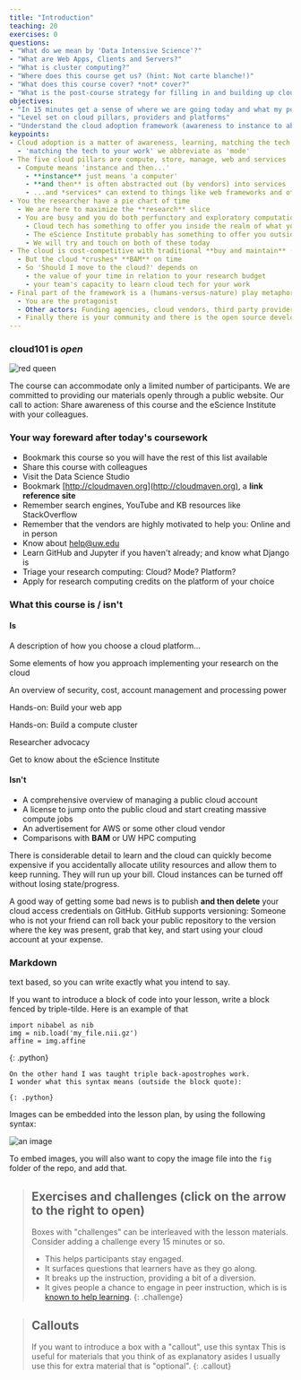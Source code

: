 ```yaml
---
title: "Introduction"
teaching: 20
exercises: 0
questions:
- "What do we mean by 'Data Intensive Science'?"
- "What are Web Apps, Clients and Servers?"
- "What is cluster computing?"
- "Where does this course get us? (hint: Not carte blanche!)"
- "What does this course cover? *not* cover?"
- "What is the post-course strategy for filling in and building up cloud skills?"
objectives:
- "In 15 minutes get a sense of where we are going today and what my post-today strategy should be."
- "Level set on cloud pillars, providers and platforms"
- "Understand the cloud adoption framework (awareness to instance to abstraction)"
keypoints:
- Cloud adoption is a matter of awareness, learning, matching the tech to your work and implementation.
  - 'matching the tech to your work' we abbreviate as 'mode'
- The five cloud pillars are compute, store, manage, web and services
  - Compute means 'instance and then...' 
    - **instance** just means 'a computer'
    - **and then** is often abstracted out (by vendors) into services
    - ...and *services* can extend to things like web frameworks and other '98% solutions'
- You the researcher have a pie chart of time 
  - We are here to maximize the **research** slice 
  - You are busy and you do both perfunctory and exploratory computations on your data
    - Cloud tech has something to offer you inside the realm of what you already do
    - The eScience Institute probably has something to offer you outside the realm of what you do
    - We will try and touch on both of these today
- The cloud is cost-competitive with traditional **buy and maintain** (**BAM**)
  - But the cloud *crushes* **BAM** on time
  - So 'Should I move to the cloud?' depends on
    - the value of your time in relation to your research budget
    - your team's capacity to learn cloud tech for your work
- Final part of the framework is a (humans-versus-nature) play metaphor
  - You are the protagonist
  - Other actors: Funding agencies, cloud vendors, third party providers
  - Finally there is your community and there is the open source development community
---
```


### cloud101 is *open*

![red queen](/cloud101_intro/fig/redqueen.png)

The course can accommodate only a limited number of participants.  We are committed to 
providing our materials openly through a public website. Our call to action: 
Share awareness of this course and the eScience Institute with your colleagues.

### Your way foreward after today's coursework 

- Bookmark this course so you will have the rest of this list available
- Share this course with colleagues
- Visit the Data Science Studio
- Bookmark [http://cloudmaven.org](http://cloudmaven.org), a **link reference site**
- Remember search engines, YouTube and KB resources like StackOverflow
- Remember that the vendors are highly motivated to help you: Online and in person
- Know about help@uw.edu
- Learn GitHub and Jupyter if you haven't already; and know what Django is
- Triage your research computing: Cloud? Mode? Platform? 
- Apply for research computing credits on the platform of your choice

### What this course is / isn't

#### Is

A description of how you choose a cloud platform... 

Some elements of how you approach implementing your research on the cloud

An overview of security, cost, account management and processing power

Hands-on: Build your web app

Hands-on: Build a compute cluster

Researcher advocacy

Get to know about the eScience Institute

#### Isn't

- A comprehensive overview of managing a public cloud account 
- A license to jump onto the public cloud and start creating massive compute jobs
- An advertisement for AWS or some other cloud vendor 
- Comparisons with **BAM** or UW HPC computing 

There is considerable detail to learn and the cloud can quickly become expensive if 
you accidentally allocate utility resources and allow them to keep running. They will 
run up your bill. Cloud instances can be turned off without losing state/progress.

A good way of getting some bad news is to publish **and then delete** your cloud 
access credentials on GitHub. GitHub supports versioning: Someone who is not your 
friend can roll back your public repository to the version where the key was 
present, grab that key, and start using your cloud account at your expense.  

### Markdown 

text based, so you can write exactly what you intend to say.

If you want to introduce a block of code into your lesson, write a block
fenced by triple-tilde. Here is an example of that

~~~
import nibabel as nib
img = nib.load('my_file.nii.gz')
affine = img.affine
~~~
{: .python}

```
On the other hand I was taught triple back-apostrophes work.
I wonder what this syntax means (outside the block quote): 

{: .python}
```

Images can be embedded into the lesson plan, by using the following syntax:

![an image]({{site.root}}/fig/ghw-logo.jpg)

To embed images, you will also want to copy the image file into the
`fig` folder of the repo, and add that.

> ## Exercises and challenges (click on the arrow to the right to open)
>
>  Boxes with "challenges" can be interleaved with the lesson materials.
>  Consider adding a challenge every 15 minutes or so.
>    - This helps participants stay engaged.
>    - It surfaces questions that learners have as they go along.
>    - It breaks up the instruction, providing a bit of a diversion.
>    - It gives people a chance to engage in peer instruction, which is
>      is [known to help learning](https://en.wikipedia.org/wiki/Peer_instruction).
{: .challenge}


> ## Callouts
> If you want to introduce a box with a "callout", use this syntax
> This is useful for materials that you think of as explanatory asides
> I usually use this for extra material that is "optional".
{: .callout}

